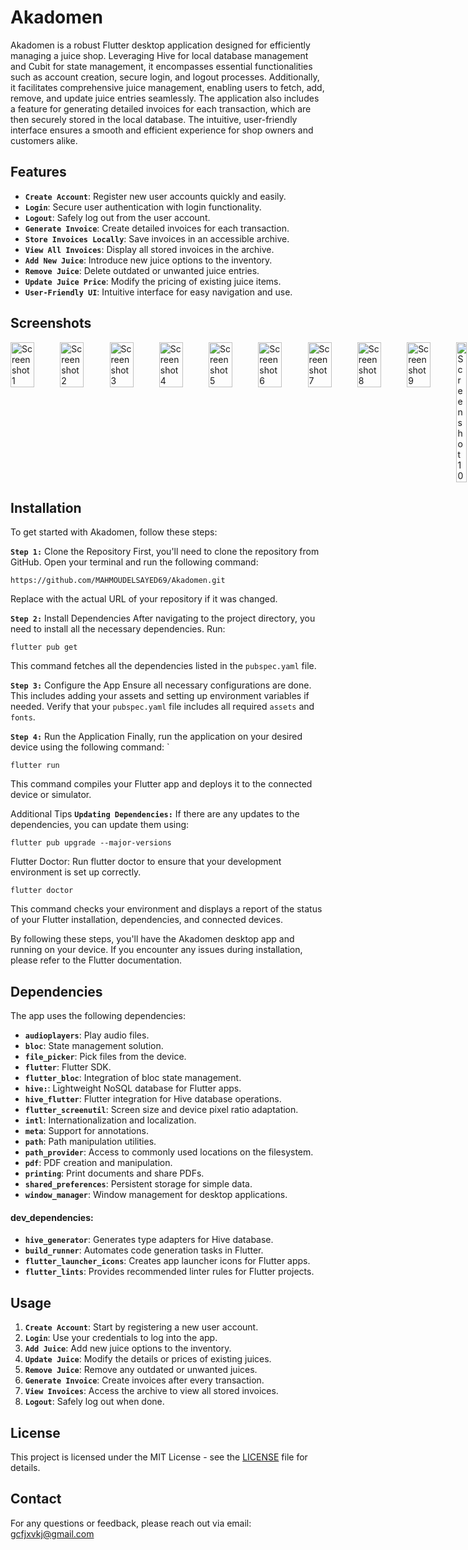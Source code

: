 # Akadomen

Akadomen is a robust Flutter desktop application designed for efficiently managing a juice shop. Leveraging Hive for local database management and Cubit for state management, it encompasses essential functionalities such as account creation, secure login, and logout processes. Additionally, it facilitates comprehensive juice management, enabling users to fetch, add, remove, and update juice entries seamlessly. The application also includes a feature for generating detailed invoices for each transaction, which are then securely stored in the local database. The intuitive, user-friendly interface ensures a smooth and efficient experience for shop owners and customers alike.

## Features

- **`Create Account`**: Register new user accounts quickly and easily.
- **`Login`**: Secure user authentication with login functionality.
- **`Logout`**: Safely log out from the user account.
- **`Generate Invoice`**: Create detailed invoices for each transaction.
- **`Store Invoices Locally`**: Save invoices in an accessible archive.
- **`View All Invoices`**: Display all stored invoices in the archive.
- **`Add New Juice`**: Introduce new juice options to the inventory.
- **`Remove Juice`**: Delete outdated or unwanted juice entries.
- **`Update Juice Price`**: Modify the pricing of existing juice items.
- **`User-Friendly UI`**: Intuitive interface for easy navigation and use.


## Screenshots
<div style="display: flex; justify-content: space-between;">
  <img src="https://github.com/user-attachments/assets/0df6f284-c9bf-49bc-83fa-ace7147b9d47" alt="Screenshot 1" style="width: 48%;"/>
  <img src="https://github.com/user-attachments/assets/0a0b87fe-f2c1-487f-a028-d71ceaa46910" alt="Screenshot 2" style="width: 48%;"/>
  <img src="https://github.com/user-attachments/assets/afbdd634-40d7-4e4f-9991-f1fadf55d540" alt="Screenshot 3" style="width: 48%;"/>
  <img src="https://github.com/user-attachments/assets/12f93f98-ec53-429e-a318-e41b507f165d" alt="Screenshot 4" style="width: 48%;"/>
  <img src="https://github.com/user-attachments/assets/89718cf6-baef-4a95-9192-da49e715b8d1" alt="Screenshot 5" style="width: 48%;"/>
  <img src="https://github.com/user-attachments/assets/417872ff-b652-476b-8a26-df83f02d4539" alt="Screenshot 6" style="width: 48%;"/>
  <img src="https://github.com/user-attachments/assets/a6394714-154e-4b41-9016-1c03c9a5e8bf" alt="Screenshot 7" style="width: 48%;"/>
  <img src="https://github.com/user-attachments/assets/037d85cf-7820-4198-ad19-8208929c090d" alt="Screenshot 8" style="width: 48%;"/>
  <img src="https://github.com/user-attachments/assets/d45bdb87-0666-4371-9313-37159ea8a146" alt="Screenshot 9" style="width: 48%;"/>
  <img src="https://github.com/user-attachments/assets/ceddde10-7ffc-4699-8680-52f4cb77e437" alt="Screenshot 10" style="width: 21%;"/>
</div>

## Installation

To get started with Akadomen, follow these steps:

**`Step 1:`** Clone the Repository
First, you'll need to clone the repository from GitHub. Open your terminal and run the following command:
```
https://github.com/MAHMOUDELSAYED69/Akadomen.git
```
Replace <repository-url> with the actual URL of your repository if it was changed.

**`Step 2:`** Install Dependencies
After navigating to the project directory, you need to install all the necessary dependencies. Run:
```
flutter pub get
```
This command fetches all the dependencies listed in the `pubspec.yaml` file.

**`Step 3:`** Configure the App
Ensure all necessary configurations are done. This includes adding your assets and setting up environment variables if needed. Verify that your `pubspec.yaml` file includes all required `assets` and `fonts`.

**`Step 4:`** Run the Application
Finally, run the application on your desired device using the following command:
`
```
flutter run
```
This command compiles your Flutter app and deploys it to the connected device or simulator.

Additional Tips
**`Updating Dependencies:`** If there are any updates to the dependencies, you can update them using:
```
flutter pub upgrade --major-versions
```
Flutter Doctor: Run flutter doctor to ensure that your development environment is set up correctly.
```
flutter doctor
```
This command checks your environment and displays a report of the status of your Flutter installation, dependencies, and connected devices.

By following these steps, you'll have the Akadomen desktop app and running on your device. If you encounter any issues during installation, please refer to the Flutter documentation.

## Dependencies

The app uses the following dependencies:

- **`audioplayers`**: Play audio files.
- **`bloc`**: State management solution.
- **`file_picker`**: Pick files from the device.
- **`flutter`**: Flutter SDK.
- **`flutter_bloc`**: Integration of bloc state management.
- **`hive:`**: Lightweight NoSQL database for Flutter apps.
- **`hive_flutter`**: Flutter integration for Hive database operations.
- **`flutter_screenutil`**: Screen size and device pixel ratio adaptation.
- **`intl`**: Internationalization and localization.
- **`meta`**: Support for annotations.
- **`path`**: Path manipulation utilities.
- **`path_provider`**: Access to commonly used locations on the filesystem.
- **`pdf`**: PDF creation and manipulation.
- **`printing`**: Print documents and share PDFs.
- **`shared_preferences`**: Persistent storage for simple data.
- **`window_manager`**: Window management for desktop applications.

#### dev_dependencies:

- **`hive_generator`**: Generates type adapters for Hive database.
- **`build_runner`**: Automates code generation tasks in Flutter.
- **`flutter_launcher_icons`**: Creates app launcher icons for Flutter apps.
- **`flutter_lints`**: Provides recommended linter rules for Flutter projects.

## Usage

1. **`Create Account`**: Start by registering a new user account.
2. **`Login`**: Use your credentials to log into the app.
3. **`Add Juice`**: Add new juice options to the inventory.
4. **`Update Juice`**: Modify the details or prices of existing juices.
5. **`Remove Juice`**: Remove any outdated or unwanted juices.
6. **`Generate Invoice`**: Create invoices after every transaction.
7. **`View Invoices`**: Access the archive to view all stored invoices.
8. **`Logout`**: Safely log out when done.

## License

This project is licensed under the MIT License - see the [LICENSE](LICENSE) file for details.

## Contact

For any questions or feedback, please reach out via email: [gcfjxvkj@gmail.com](gcfjxvkj@gmail.com)
